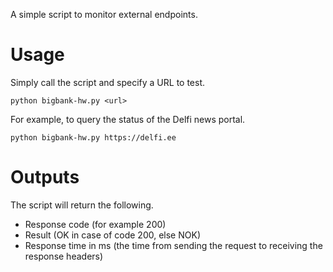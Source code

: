 A simple script to monitor external endpoints.

# Usage
Simply call the script and specify a URL to test.

`python bigbank-hw.py <url>`

For example, to query the status of the Delfi news portal.

`python bigbank-hw.py https://delfi.ee`

# Outputs
The script will return the following.
- Response code (for example 200)
- Result (OK in case of code 200, else NOK)
- Response time in ms (the time from sending the request to receiving the response headers)
